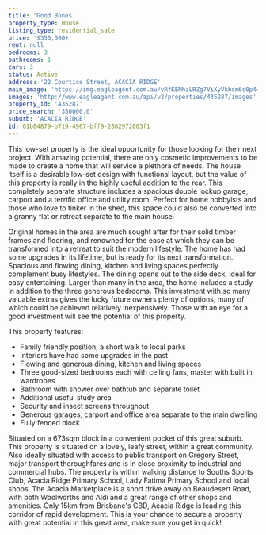 ```yaml
---
title: 'Good Bones'
property_type: House
listing_type: residential_sale
price: '$350,000+'
rent: null
bedrooms: 3
bathrooms: 1
cars: 3
status: Active
address: '22 Courtice Street, ACACIA RIDGE'
main_image: 'https://img.eagleagent.com.au/vRfKEMhzLRZg7ViXyVkhsm6s0p4=/1280x854/smart/https://s3-us-west-2.amazonaws.com/eagleagent-orig/images/6822760/131418794-image-M.jpg'
images: 'http://www.eagleagent.com.au/api/v2/properties/435287/images'
property_id: '435287'
price_search: '350000.0'
suburb: 'ACACIA RIDGE'
id: 01b84879-b719-4967-bff9-2882972003f1
---
```

This low-set property is the ideal opportunity for those looking for their next project. With amazing potential, there are only cosmetic improvements to be made to create a home that will service a plethora of needs. The house itself is a desirable low-set design with functional layout, but the value of this property is really in the highly useful addition to the rear. This completely separate structure includes a spacious double lockup garage, carport and a terrific office and utility room. Perfect for home hobbyists and those who love to tinker in the shed, this space could also be converted into a granny flat or retreat separate to the main house.

Original homes in the area are much sought after for their solid timber frames and flooring, and renowned for the ease at which they can be transformed into a retreat to suit the modern lifestyle. The home has had some upgrades in its lifetime, but is ready for its next transformation. Spacious and flowing dining, kitchen and living spaces perfectly complement busy lifestyles. The dining opens out to the side deck, ideal for easy entertaining. Larger than many in the area, the home includes a study in addition to the three generous bedrooms. This investment with so many valuable extras gives the lucky future owners plenty of options, many of which could be achieved relatively inexpensively. Those with an eye for a good investment will see the potential of this property.

This property features:

*  Family friendly position, a short walk to local parks
*  Interiors have had some upgrades in the past
*  Flowing and generous dining, kitchen and living spaces
*  Three good-sized bedrooms each with ceiling fans, master with built in wardrobes
*  Bathroom with shower over bathtub and separate toilet
*  Additional useful study area
*  Security and insect screens throughout
*  Generous garages, carport and office area separate to the main dwelling
*  Fully fenced block

Situated on a 673sqm block in a convenient pocket of this great suburb. This property is situated on a lovely, leafy street, within a great community. Also ideally situated with access to public transport on Gregory Street, major transport thoroughfares and is in close proximity to industrial and commercial hubs. The property is within walking distance to Souths Sports Club, Acacia Ridge Primary School, Lady Fatima Primary School and local shops. The Acacia Marketplace is a short drive away on Beaudesert Road, with both Woolworths and Aldi and a great range of other shops and amenities. Only 15km from Brisbane's CBD, Acacia Ridge is leading this corridor of rapid development. This is your chance to secure a property with great potential in this great area, make sure you get in quick!